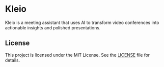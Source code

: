 # Kleio

Kleio is a meeting assistant that uses AI to transform video conferences into actionable insights and polished presentations.

## License

This project is licensed under the MIT License. See the [LICENSE](LICENSE) file for details.
